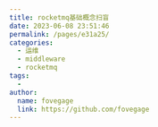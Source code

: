 ```yaml
---
title: rocketmq基础概念扫盲
date: 2023-06-08 23:51:46
permalink: /pages/e31a25/
categories:
  - 运维
  - middleware
  - rocketmq
tags:
  - 
author: 
  name: fovegage
  link: https://github.com/fovegage
---
```

